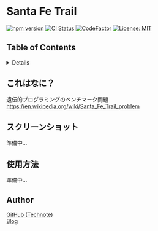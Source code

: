 # Santa Fe Trail

[![npm version](https://badge.fury.io/js/%40technote-space%2Fsanta-fe-trail.svg)](https://badge.fury.io/js/%40technote-space%2Fsanta-fe-trail)
[![CI Status](https://github.com/technote-space/santa-fe-trail/workflows/CI/badge.svg)](https://github.com/technote-space/santa-fe-trail/actions)
[![CodeFactor](https://www.codefactor.io/repository/github/technote-space/santa-fe-trail/badge)](https://www.codefactor.io/repository/github/technote-space/santa-fe-trail)
[![License: MIT](https://img.shields.io/badge/License-MIT-blue.svg)](https://github.com/technote-space/santa-fe-trail/blob/master/LICENSE)

## Table of Contents

<!-- START doctoc generated TOC please keep comment here to allow auto update -->
<!-- DON'T EDIT THIS SECTION, INSTEAD RE-RUN doctoc TO UPDATE -->
<details>
<summary>Details</summary>

- [Setup](#setup)
  - [yarn](#yarn)
  - [npm](#npm)
- [Author](#author)

</details>
<!-- END doctoc generated TOC please keep comment here to allow auto update -->

## これはなに？
遺伝的プログラミングのベンチマーク問題  
https://en.wikipedia.org/wiki/Santa_Fe_Trail_problem

## スクリーンショット
準備中...

## 使用方法
準備中...

## Author
[GitHub (Technote)](https://github.com/technote-space)  
[Blog](https://technote.space)
